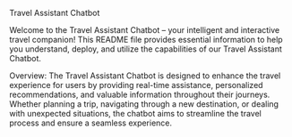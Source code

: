 Travel Assistant Chatbot

Welcome to the Travel Assistant Chatbot – your intelligent and interactive travel companion! This README file provides essential information to help you understand, deploy, and utilize the capabilities of our Travel Assistant Chatbot.

Overview:
The Travel Assistant Chatbot is designed to enhance the travel experience for users by providing real-time assistance, personalized recommendations, and valuable information throughout their journeys. Whether planning a trip, navigating through a new destination, or dealing with unexpected situations, the chatbot aims to streamline the travel process and ensure a seamless experience.
